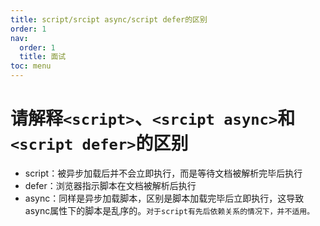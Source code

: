 ```yaml
---
title: script/srcipt async/script defer的区别
order: 1
nav:
  order: 1
  title: 面试
toc: menu
---
```


# 请解释`<script>`、`<srcipt async>`和`<script defer>`的区别

- script：被异步加载后并不会立即执行，而是等待文档被解析完毕后执行
- defer：浏览器指示脚本在文档被解析后执行
- async：同样是异步加载脚本，区别是脚本加载完毕后立即执行，这导致async属性下的脚本是乱序的。`对于script有先后依赖关系的情况下，并不适用。`